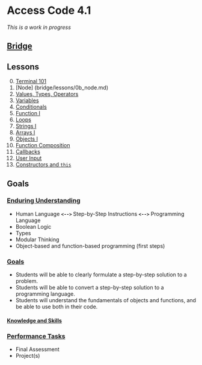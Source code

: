 # <b>Access Code 4.1</b>

*This is a work in progress*

## <b><u>Bridge</u></b>

## Lessons

0. [Terminal 101](bridge/lessons/0a_terminal.md)
1. [Node] (bridge/lessons/0b_node.md)
1. [Values, Types, Operators](bridge/lessons/01_values.md)
2. [Variables](bridge/lessons/02_variables.md)
3. [Conditionals](bridge/lessons/03_conditionals.md)
4. [Function I](bridge/lessons/04_functions_i.md)
5. [Loops](bridge/lessons/05_loops.md)
6. [Strings I](bridge/lessons/06_strings_i.md)
7. [Arrays I](bridge/lessons/07_arrays_i.md)
8. [Objects I](bridge/lessons/08_object_i.md)
9. [Function Composition](bridge/lessons/09_functions_ii.md)
10. [Callbacks](bridge/lessons/10_functions_iii.md)
11. [User Input](bridge/lessons/11_user_input.md)
11. [Constructors and `this`](bridge/lessons/12_objects_ii.md)

## Goals

### <u>Enduring Understanding</u>

* Human Language <b>`<-->` </b>Step-by-Step Instructions <b>`<-->`</b> Programming Language
* Boolean Logic
* Types
* Modular Thinking
* Object-based and function-based programming (first steps)

### <u>Goals</u>

* Students will be able to clearly formulate a step-by-step solution to a problem.
* Students will be able to convert a step-by-step solution to a programming language.
* Students will understand the fundamentals of objects and functions, and be able to use both in their code.

#### <u>Knowledge and Skills</u>

### <u>Performance Tasks</u>

* Final Assessment
* Project(s)